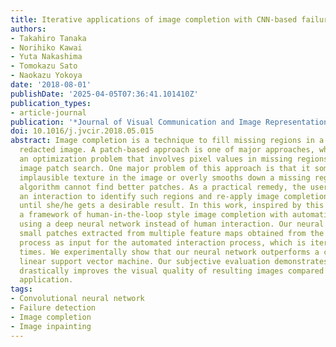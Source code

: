 ```yaml
---
title: Iterative applications of image completion with CNN-based failure detection
authors:
- Takahiro Tanaka
- Norihiko Kawai
- Yuta Nakashima
- Tomokazu Sato
- Naokazu Yokoya
date: '2018-08-01'
publishDate: '2025-04-05T07:36:41.101410Z'
publication_types:
- article-journal
publication: '*Journal of Visual Communication and Image Representation*'
doi: 10.1016/j.jvcir.2018.05.015
abstract: Image completion is a technique to fill missing regions in a damaged or
  redacted image. A patch-based approach is one of major approaches, which solves
  an optimization problem that involves pixel values in missing regions and similar
  image patch search. One major problem of this approach is that it sometimes duplicates
  implausible texture in the image or overly smooths down a missing region when the
  algorithm cannot find better patches. As a practical remedy, the user may provide
  an interaction to identify such regions and re-apply image completion iteratively
  until she/he gets a desirable result. In this work, inspired by this idea, we propose
  a framework of human-in-the-loop style image completion with automatic failure detection
  using a deep neural network instead of human interaction. Our neural network takes
  small patches extracted from multiple feature maps obtained from the completion
  process as input for the automated interaction process, which is iterated several
  times. We experimentally show that our neural network outperforms a conventional
  linear support vector machine. Our subjective evaluation demonstrates that our method
  drastically improves the visual quality of resulting images compared to non-iterative
  application.
tags:
- Convolutional neural network
- Failure detection
- Image completion
- Image inpainting
---
```

